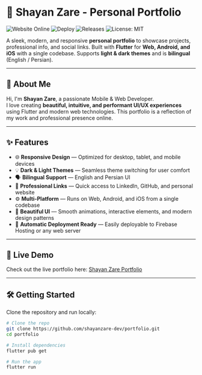 # 🌟 Shayan Zare - Personal Portfolio

![Website Online](https://img.shields.io/badge/website-online-brightgreen?style=for-the-badge)
![Deploy](https://img.shields.io/badge/deploy-ready-blue?style=for-the-badge)
![Releases](https://img.shields.io/badge/releases-v1.0.0-orange?style=for-the-badge)
![License: MIT](https://img.shields.io/badge/License-MIT-green.svg?style=for-the-badge)

A sleek, modern, and responsive **personal portfolio** to showcase projects, professional info, and social links. Built with **Flutter** for **Web, Android, and iOS** with a single codebase. Supports **light & dark themes** and is **bilingual** (English / Persian).

---

## 🧭 About Me

Hi, I'm **Shayan Zare**, a passionate Mobile & Web Developer.  
I love creating **beautiful, intuitive, and performant UI/UX experiences** using Flutter and modern web technologies. This portfolio is a reflection of my work and professional presence online.

---

## ✨ Features

- 🌐 **Responsive Design** — Optimized for desktop, tablet, and mobile devices  
- 💡 **Dark & Light Themes** — Seamless theme switching for user comfort  
- 🗣️ **Bilingual Support** — English and Persian UI  
- 🔗 **Professional Links** — Quick access to LinkedIn, GitHub, and personal website  
- ⚙️ **Multi-Platform** — Runs on Web, Android, and iOS from a single codebase  
- 🎨 **Beautiful UI** — Smooth animations, interactive elements, and modern design patterns  
- 🚀 **Automatic Deployment Ready** — Easily deployable to Firebase Hosting or any web server  

---

## 🚀 Live Demo

Check out the live portfolio here: [Shayan Zare Portfolio](https://shayanzare-dev.github.io/portfolio/)

---

## 🛠️ Getting Started

Clone the repository and run locally:

```bash
# Clone the repo
git clone https://github.com/shayanzare-dev/portfolio.git
cd portfolio

# Install dependencies
flutter pub get

# Run the app
flutter run
